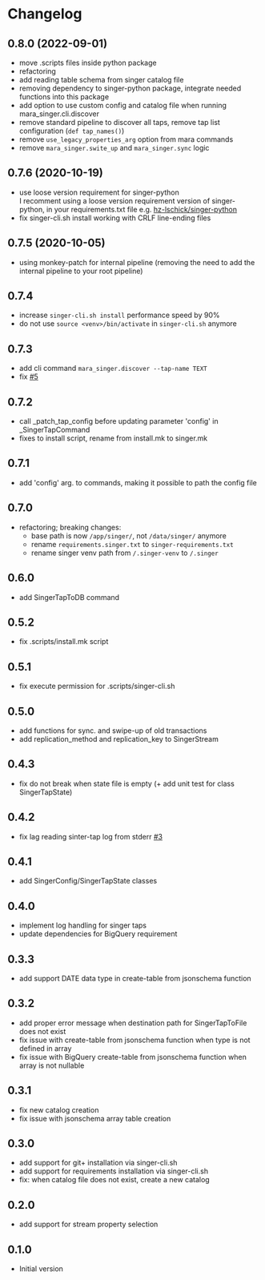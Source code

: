# Changelog

## 0.8.0 (2022-09-01)

- move .scripts files inside python package
- refactoring
- add reading table schema from singer catalog file
- removing dependency to singer-python package, integrate needed functions into this package
- add option to use custom config and catalog file when running mara_singer.cli.discover
- remove standard pipeline to discover all taps, remove tap list configuration (`def tap_names()`)
- remove `use_legacy_properties_arg` option from mara commands
- remove `mara_singer.swite_up` and `mara_singer.sync` logic

## 0.7.6 (2020-10-19)

- use loose version requirement for singer-python<br/>
  I recomment using a loose version requirement version of singer-python, in
  your requirements.txt file e.g. [hz-lschick/singer-python](https://github.com/hz-lschick/singer-python)
- fix singer-cli.sh install working with CRLF line-ending files

## 0.7.5 (2020-10-05)

- using monkey-patch for internal pipeline (removing the need to add the internal pipeline to your root pipeline)

## 0.7.4

- increase `singer-cli.sh install` performance speed by 90%
- do not use `source <venv>/bin/activate` in `singer-cli.sh` anymore

## 0.7.3

- add cli command `mara_singer.discover --tap-name TEXT`
- fix [#5](https://github.com/hz-lschick/mara-singer/issues/5)

## 0.7.2

- call _patch_tap_config before updating parameter 'config' in _SingerTapCommand
- fixes to install script, rename from install.mk to singer.mk

## 0.7.1

- add 'config' arg. to commands, making it possible to path the config file

## 0.7.0

- refactoring; breaking changes:
    - base path is now `/app/singer/`, not `/data/singer/` anymore
    - rename `requirements.singer.txt` to `singer-requirements.txt`
    - rename singer venv path from `/.singer-venv` to `/.singer`

## 0.6.0

- add SingerTapToDB command

## 0.5.2

- fix .scripts/install.mk script

## 0.5.1

- fix execute permission for .scripts/singer-cli.sh

## 0.5.0

- add functions for sync. and swipe-up of old transactions
- add replication_method and replication_key to SingerStream

## 0.4.3

- fix do not break when state file is empty (+ add unit test for class SingerTapState)

## 0.4.2

- fix lag reading sinter-tap log from stderr [#3](https://github.com/hz-lschick/mara-singer/issues/3)

## 0.4.1

- add SingerConfig/SingerTapState classes

## 0.4.0

- implement log handling for singer taps
- update dependencies for BigQuery requirement

## 0.3.3

- add support DATE data type in create-table from jsonschema function

## 0.3.2

- add proper error message when destination path for SingerTapToFile does not exist
- fix issue with create-table from jsonschema function when type is not defined in array
- fix issue with BigQuery create-table from jsonschema function when array is not nullable

## 0.3.1

- fix new catalog creation
- fix issue with jsonschema array table creation

## 0.3.0

- add support for git+ installation via singer-cli.sh
- add support for requirements installation via singer-cli.sh
- fix: when catalog file does not exist, create a new catalog

## 0.2.0

- add support for stream property selection

## 0.1.0

- Initial version
